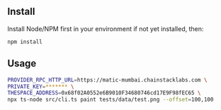 
## Install

Install Node/NPM first in your environment if not yet installed, then:

```
npm install
```

## Usage

```bash
PROVIDER_RPC_HTTP_URL=https://matic-mumbai.chainstacklabs.com \
PRIVATE_KEY=******* \
THESPACE_ADDRESS=0x68f02A0552e6B9010F34680746cd17E9F98fEC65 \
npx ts-node src/cli.ts paint tests/data/test.png --offset=100,100
```

